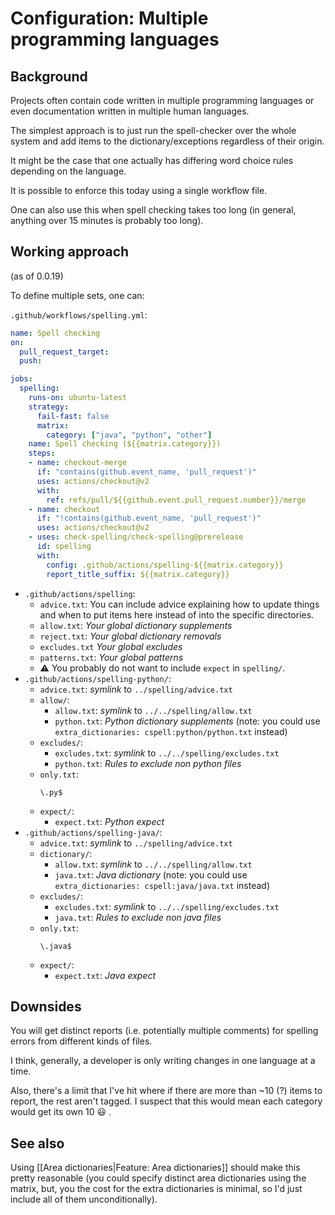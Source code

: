 # Configuration: Multiple programming languages

## Background

Projects often contain code written in multiple programming languages
or even documentation written in multiple human languages.

The simplest approach is to just run the spell-checker over the whole system
and add items to the dictionary/exceptions regardless of their origin.

It might be the case that one actually has differing word choice rules
depending on the language.

It is possible to enforce this today using a single workflow file.

One can also use this when spell checking takes too long (in general, anything over 15 minutes is probably too long).

## Working approach

(as of 0.0.19)

To define multiple sets, one can:

`.github/workflows/spelling.yml`:
```yml
name: Spell checking
on:
  pull_request_target:
  push:

jobs:
  spelling:
    runs-on: ubuntu-latest
    strategy:
      fail-fast: false
      matrix:
        category: ["java", "python", "other"]
    name: Spell checking (${{matrix.category}})
    steps:
    - name: checkout-merge
      if: "contains(github.event_name, 'pull_request')"
      uses: actions/checkout@v2
      with:
        ref: refs/pull/${{github.event.pull_request.number}}/merge
    - name: checkout
      if: "!contains(github.event_name, 'pull_request')"
      uses: actions/checkout@v2
    - uses: check-spelling/check-spelling@prerelease
      id: spelling
      with:
        config: .github/actions/spelling-${{matrix.category}}
        report_title_suffix: ${{matrix.category}}
```

* `.github/actions/spelling`:
  * `advice.txt`:
    You can include advice explaining how to update things and
    when to put items here instead of into the specific directories.
  * `allow.txt`:
    *Your global dictionary supplements*
  * `reject.txt`:
    *Your global dictionary removals*
  * `excludes.txt`
    *Your global excludes*
  * `patterns.txt`:
    *Your global patterns*
  * ⚠️ You probably do not want to include `expect` in `spelling/`.
* `.github/actions/spelling-python/`:
  * `advice.txt`:
    *symlink* to `../spelling/advice.txt`
  * `allow/`:
    * `allow.txt`:
      *symlink* to `../../spelling/allow.txt`
    * `python.txt`:
      *Python dictionary supplements* (note: you could use `extra_dictionaries: cspell:python/python.txt` instead)
   * `excludes/`:
     * `excludes.txt`:
       *symlink* to `../../spelling/excludes.txt`
     * `python.txt`:
       *Rules to exclude non python files*
   * `only.txt`:
       ```text
       \.py$
       ```
   * `expect/`:
      * `expect.txt`:
        *Python expect*
* `.github/actions/spelling-java/`:
  * `advice.txt`:
    *symlink* to `../spelling/advice.txt`
  * `dictionary/`:
    * `allow.txt`:
      *symlink* to `../../spelling/allow.txt`
    * `java.txt`:
      *Java dictionary* (note: you could use `extra_dictionaries: cspell:java/java.txt` instead)
   * `excludes/`:
     * `excludes.txt`:
       *symlink* to `../../spelling/excludes.txt`
     * `java.txt`:
       *Rules to exclude non java files*
   * `only.txt`:
       ```text
       \.java$
       ```
   * `expect/`:
      * `expect.txt`:
        *Java expect*

## Downsides
You will get distinct reports
(i.e. potentially multiple comments) for spelling errors from different kinds of files.

I think, generally, a developer is only writing changes in one language at a time.

Also, there's a limit that I've hit where if there are more than ~10 (?) items to report,
the rest aren't tagged.
I suspect that this would mean each category would get its own 10 😃 .

## See also

Using [[Area dictionaries|Feature: Area dictionaries]] should make this pretty reasonable (you could specify distinct area dictionaries using the matrix, but, you the cost for the extra dictionaries is minimal, so I'd just include all of them unconditionally).